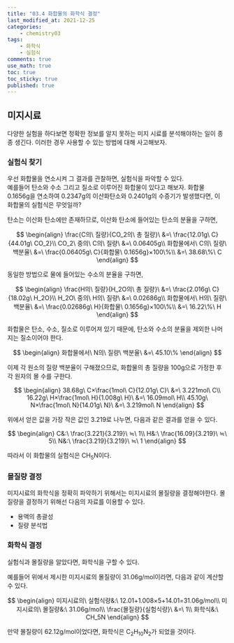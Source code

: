 ```yaml
---
title: "03.4 화합물의 화학식 결정"
last_modified_at: 2021-12-25
categories:
    - chemistry03
tags:
    - 화학식
    - 실험식
comments: true
use_math: true
toc: true
toc_sticky: true
published: true
---
```


## 미지시료

다양한 실험을 하다보면 정확한 정보를 알지 못하는 미지 시료를 분석해야하는 일이 종종 생긴다. 이러한 경우 사용할 수 있는 방법에 대해 사고해보자.

### 실험식 찾기

우선 화합물을 연소시켜 그 결과를 관찰하면, 실험식을 파악할 수 있다.\
예를들어 탄소와 수소 그리고 질소로 이루어진 화합물이 있다고 해보자. 화합물 0.1656g을 연소하여 0.2347g의 이산화탄소와 0.2401g의 수증기가 발생했다면, 이 화합물의 실험식은 무엇일까?

탄소는 이산화 탄소에만 존재하므로, 이산화 탄소에 들어있는 탄소의 분율을 구하면,

$$
\begin{align}
\frac{C의\ 질량}{CO_2의\ 총 질량}\ &=\ \frac{12.01g\ C}{44.01g\ CO_2}\\
CO_2\ 중의\ C의\ 질량\ &=\ 0.06405g\\
화합물에서\ C의\ 질량\ 백분율\ &=\ \frac{0.06405g\ C}{화합물\ 0.1656g}×100\%\\
&=\ 38.68\%\ C
\end{align}
$$

동일한 방법으로 물에 들어있는 수소의 분율을 구하면,

$$
\begin{align}
\frac{H의\ 질량}{H_2O의\ 총 질량}\ &=\ \frac{2.016g\ C}{18.02g\ H_2O}\\
H_2O\ 중의\ H의\ 질량\ &=\ 0.02686g\\
화합물에서\ H의\ 질량\ 백분율\ &=\ \frac{0.02686g\ H}{화합물\ 0.1656g}×100\%\\
&=\ 16.22\%\ H
\end{align}
$$

화합물은 탄소, 수소, 질소로 이루어져 있기 때문에, 탄소와 수소의 분율을 제외한 나머지는 질소이어야 한다.

$$
\begin{align}
화합물에서\ N의\ 질량\ 백분율\ &=\ 45.10\%
\end{align}
$$

이제 각 원소의 질량 백분율이 구해졌으므로, 화합물의 총 질량을 100g으로 가정한 후 각 원자의 몰 수를 구한다.

$$
\begin{align}
38.68g\ C×\frac{1mol\ C}{12.01g\ C}\ &=\ 3.221mol\ C\\
16.22g\ H×\frac{1mol\ H}{1.008g\ H}\ &=\ 16.09mol\ H\\
45.10g\ N×\frac{1mol\ N}{14.01g\ N}\ &=\ 3.219mol\ N
\end{align}
$$

위에서 얻은 값을 가장 작은 값인 3.219로 나누면, 다음과 같은 결과를 얻을 수 있다.

$$
\begin{align}
C&:\ \frac{3.221}{3.219}\ ≒\ 1\\
H&:\ \frac{16.09}{3.219}\ ≒\ 5\\
N&:\ \frac{3.219}{3.219}\ ≒\ 1
\end{align}
$$

따라서 이 화합물의 실험식은 CH<sub>5</sub>N이다.

### 몰질량 결정

미지시료의 화학식을 정확히 파악하기 위해서는 미지시료의 몰질량을 결정해야한다. 몰질량을 결정하기 위해선 다음의 자료를 이용할 수 있다.

- 용액의 총괄성
- 질량 분석법

### 화학식 결정

실험식과 몰질량을 알았다면, 화학식을 구할 수 있다.

예를들어 위에서 제시한 미지시료의 몰질량이 31.06g/mol이라면, 다음과 같이 계산할 수 있다.

$$
\begin{align}
미지시료의\ 실험식량&:\ 12.01+1.008×5+14.01=31.06g/mol\\
미지시료의\ 몰질량&:\ 31.06g/mol\\
\frac{몰질량}{실험식량}\ &=\ 1\\
화학식&:\ CH_5N
\end{align}
$$

만약 몰질량이 62.12g/mol이었다면, 화학식은 C<sub>2</sub>H<sub>10</sub>N<sub>2</sub>가 되었을 것이다.